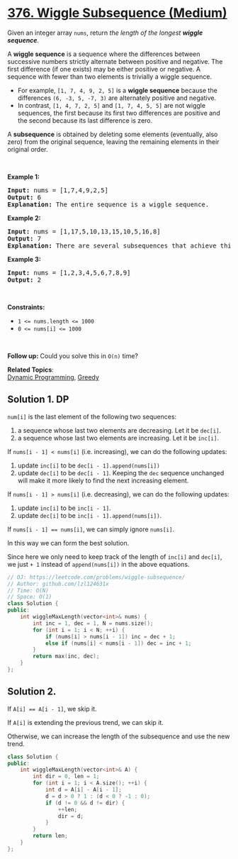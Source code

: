 # [376. Wiggle Subsequence (Medium)](https://leetcode.com/problems/wiggle-subsequence/)

<p>Given an integer array <code>nums</code>, return <em>the length of the longest <strong>wiggle sequence</strong></em>.</p>

<p>A <strong>wiggle sequence</strong> is a sequence where the differences between successive numbers strictly alternate between positive and negative. The first difference (if one exists) may be either positive or negative. A sequence with fewer than two elements is trivially a wiggle sequence.</p>

<ul>
	<li>For example, <code>[1, 7, 4, 9, 2, 5]</code> is a <strong>wiggle sequence</strong> because the differences <code>(6, -3, 5, -7, 3)</code> are alternately positive and negative.</li>
	<li>In contrast, <code>[1, 4, 7, 2, 5]</code> and <code>[1, 7, 4, 5, 5]</code> are not wiggle sequences, the first because its first two differences are positive and the second because its last difference is zero.</li>
</ul>

<p>A <strong>subsequence</strong> is obtained by deleting some elements (eventually, also zero) from the original sequence, leaving the remaining elements in their original order.</p>

<p>&nbsp;</p>
<p><strong>Example 1:</strong></p>

<pre><strong>Input:</strong> nums = [1,7,4,9,2,5]
<strong>Output:</strong> 6
<strong>Explanation:</strong> The entire sequence is a wiggle sequence.
</pre>

<p><strong>Example 2:</strong></p>

<pre><strong>Input:</strong> nums = [1,17,5,10,13,15,10,5,16,8]
<strong>Output:</strong> 7
<strong>Explanation:</strong> There are several subsequences that achieve this length. One is [1,17,10,13,10,16,8].
</pre>

<p><strong>Example 3:</strong></p>

<pre><strong>Input:</strong> nums = [1,2,3,4,5,6,7,8,9]
<strong>Output:</strong> 2
</pre>

<p>&nbsp;</p>
<p><strong>Constraints:</strong></p>

<ul>
	<li><code>1 &lt;= nums.length &lt;= 1000</code></li>
	<li><code>0 &lt;= nums[i] &lt;= 1000</code></li>
</ul>

<p>&nbsp;</p>
<p><strong>Follow up:</strong> Could you solve this in <code>O(n)</code> time?</p>


**Related Topics**:  
[Dynamic Programming](https://leetcode.com/tag/dynamic-programming/), [Greedy](https://leetcode.com/tag/greedy/)
## Solution 1. DP

`num[i]` is the last element of the following two sequences:
1. a sequence whose last two elements are decreasing. Let it be `dec[i]`.
2. a sequence whose last two elements are increasing. Let it be `inc[i]`.

If `nums[i - 1] < nums[i]` (i.e. increasing), we can do the following updates:
1. update `inc[i]` to be `dec[i - 1].append(nums[i])`
1. update `dec[i]` to be `dec[i - 1]`. Keeping the `dec` sequence unchanged will make it more likely to find the next increasing element.

If `nums[i - 1] > nums[i]` (i.e. decreasing), we can do the following updates:
1. update `inc[i]` to be `inc[i - 1]`.
1. update `dec[i]` to be `inc[i - 1].append(nums[i])`.

If `nums[i - 1] == nums[i]`, we can simply ignore `nums[i]`.

In this way we can form the best solution.

Since here we only need to keep track of the length of `inc[i]` and `dec[i]`, we just `+ 1` instead of `append(nums[i])` in the above equations.

```cpp
// OJ: https://leetcode.com/problems/wiggle-subsequence/
// Author: github.com/lzl124631x
// Time: O(N)
// Space: O(1)
class Solution {
public:
    int wiggleMaxLength(vector<int>& nums) {
        int inc = 1, dec = 1, N = nums.size();
        for (int i = 1; i < N; ++i) {
            if (nums[i] > nums[i - 1]) inc = dec + 1;
            else if (nums[i] < nums[i - 1]) dec = inc + 1;
        }
        return max(inc, dec);
    }
};
```

## Solution 2.

If `A[i] == A[i - 1]`, we skip it.

If `A[i]` is extending the previous trend, we can skip it.

Otherwise, we can increase the length of the subsequence and use the new trend.

```cpp
class Solution {
public:
    int wiggleMaxLength(vector<int>& A) {
        int dir = 0, len = 1;
        for (int i = 1; i < A.size(); ++i) {
            int d = A[i] - A[i - 1];
            d = d > 0 ? 1 : (d < 0 ? -1 : 0);
            if (d != 0 && d != dir) {
                ++len;
                dir = d;
            }
        }
        return len;
    }
};
```